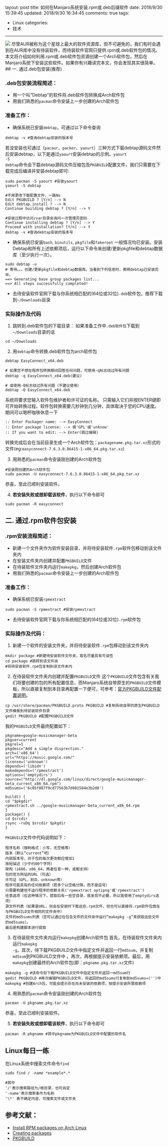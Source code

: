 layout: post
title: 如何在Manjaro系统安装.rpm或.deb后缀软件
date: 2018/9/30 15:39:45
updated: 2018/9/30 16:34:45
comments: true
tags:
- Linux
categories:
- 技术

---
<img src="https://eisenhao.coding.net/p/eisenhao/d/eisenhao/git/raw/master/uploads/howToConvert.rpmPackagesIntoArchPackages.jpg" class="full-image" />
尽管AUR被称为这个星球上最大的软件资源库，但不可避免的，我们有时会遇到在AUR库中没有待装软件，而待装软件官网只提供.rpm或.deb软件包的情况。本文将介绍如何利用.rpm或.deb软件包资源创建一个Arch软件包，然后在Manjaro系统下安装这些软件。如果你有兴趣读完本文，你会发现其实很简单。
<!-- more -->
## 一. 通过.deb包安装(推荐)

### .deb包安装流程简述：
* 用一个叫“Debtap”的软件将.deb软件包转换成Arch软件包
* 用我们熟悉的<code>pacman</code>命令安装上一步创建的Arch软件包

### 准备工作：
* 确保系统已安装<code>debtap</code>，可通过以下命令查询

```[] 命令执行目录：~
debtap -v #查询debtap安装的版本号
```
若没安装也可通过（<code>pacaur</code>、<code>packer</code>、<code>yaourt</code>）三种方式下载debtap源码文件然后安装debtap，以下是通过<code>yaourt</code>安装debtap的示例。<code>yaourt -S debtap</code>命令会下载debtap源码文件压缩包及<code>PKGBUILD</code>配置文件，我们只需要在下载完成后编译并安装debtap即可:

```[] 命令执行目录：~
sudo pacman -S yaourt #安装yaourt
yaourt -S debtap

#不用更改下载配置文件，一路No
Edit PKGBUILD ? [Y/n] --> N
Edit debtap.install ? --> N
Continue building debtap ? [Y/n] --> Y

#安装过程中访问/var目录会询问一次管理员密码
Continue installing debtap ? [Y/n] --> Y
Proceed with installation? [Y/n] --> Y
debtap -v #查询debtap安装的版本号
```
* 确保系统已安装<code>bash</code>, <code>binutils</code>, <code>pkgfile</code>和<code>fakeroot</code>
一般情况均已安装。安装Debtap和所有上述依赖项后，运行以下命令来创建/更新pkgfile和debtap数据库（至少执行一次）。
```[] 命令执行目录：~
sudo debtap -u
# 等待。。。创建/更新pkgfile和debtap数据库。当看到下列信息时，表明debtap已安装完毕。
==> Generating base group packages list...
==> All steps successfully completed!
```

* 去待安装软件官网下载与你系统相匹配的(64位或32位)<code>.deb</code>软件包，推荐下载到<code>~/Downloads</code>目录

### 实际操作及代码

1. 跳转到.deb软件包的下载目录：
如果准备工作中<code>.deb软件包</code>下载到<code>~/Downloads</code>目录的话
```[] 命令执行目录：~
cd ~/Downloads
```

2. 用<code>debtap</code>命令转换.deb软件包为arch软件包
```[] 执行命令目录：你下载的.deb文件目录 eg:~/Download
debtap EasyConnect_x64.deb

# 如果您不想在程序包转换期间回答任何问题，可使用-q标志绕过所有问题
debtap -q EasyConnect_x64.deb(建议)

# 或使用-Q标志绕过所有问题（不建议使用）
debtap -Q EasyConnect_x64.deb
```
系统将要求您输入软件包维护者和许可证的名称。 只需输入它们并按ENTER键即可开始转换过程。软件包转换需要几秒钟到几分钟，具体取决于您的CPU速度。期间可以喝杯咖啡休息一下
```[] 若标志绕过所有问题，则不需要以下操作
:: Enter Packager name: --> EasyConnect
:: Enter package license: --> 填'GPL'或'unknow'
:: If you want to edit: --> Enter(跳过编辑)
```
转换完成后会在当前目录生成一个Arch软件包：<code>packagename.pkg.tar.xz</code>形式的文件(eg:<code>easyconnect-7.6.3.0.86415-1-x86_64.pkg.tar.xz</code>)

3. 用熟悉的<code>pacman</code>命令安装刚创建的Arch软件包
```[] 命令执行目录：刚刚转换Arch包的文件目录
#安装刚创建的Arch软件包
sudo pacman -U easyconnect-7.6.3.0.86415-1-x86_64.pkg.tar.xz
```
恭喜，至此已顺利安装软件。

4. **若安装失败或想卸载该软件**，执行以下命令即可

```[] 命令执行目录：~
sudo pacman -R easyconnect
```

## 二. 通过.rpm软件包安装

### .rpm安装流程简述：
* 新建一个文件夹作为软件安装目录，并将待安装软件<code>.rpm</code>软件包移动到该文件夹内
* 在安装文件夹内创建并配置<code>PKGBUILD</code>文件
* 在待装软件文件夹内运行<code>makepkg</code>，然后创建Arch软件包
* 用我们熟悉的<code>pacman</code>命令安装上一步创建的Arch软件包

### 准备工作：
* 确保系统已安装<code>rpmextract</code>
```[] 命令执行目录：~
sudo pacman -S rpmextract #安装rpmextract
```
* 去待安装软件官网下载与你系统相匹配的(64位或32位)<code>.rpm</code>软件包

### 实际操作及代码：

1. 新建一个软件的安装文件夹，并将待安装软件<code>.rpm</code>包移动到该文件夹内
```
mkdir package #新建待安装软件文件夹，取名尽量具有可读性
cd package #跳转到该文件夹
#将待安装软件.rpm包复制到该文件夹内
```

2. 在待装软件文件夹内创建并配置<code>PKGBUILD</code>文件
这个<code>PKGBUILD</code>文件包含有关我们将要创建的包的所有配置信息，而Manjaro系统自带原生的<code>PKGBUILD</code>文件模板，所以直接复制到本目录再配置一下便可，可参考：[官方PKGBUILD文件配置说明](https://jlk.fjfi.cvut.cz/arch/manpages/man/PKGBUILD.5)。
```
cp /usr/share/pacman/PKGBUILD.proto PKGBUILD #复制系统自带的原生PKGBUILD文件模板到待安装软件目录
gedit PKGBUILD #配置PKGBUILD文件
```
我的<code>PKGBUILD</code>文件最终配置如下：
```
pkgname=google-musicmanager-beta
pkgver=current
pkgrel=1
pkgdesc="Add a simple disprection."
arch=('x86_64')
url="https://music.google.com/"
license=('unknown')
depends=('libidn')
makedepends=('rpmextract')
options=('emptydirs')
source=("http://dl.google.com/linux/direct/google-musicmanager-beta_current_x86_64.rpm")
md5sums=('6c05f087f9cd77563b7d001584e3b2d8')

build() {
cd "$pkgdir"
rpmextract.sh ../google-musicmanager-beta_current_x86_64.rpm
}
package() {
cd $srcdir
rsync -ruDq $srcdir $pkgdir
}
```
<code>PKGBUILD</code>文件中代码说明如下：
```
程序名称（强制格式：小写，无空格等）
版本（默认“current”吧）
内部版本号，对于包的每次更改都应增加1
简短描述（少于约80个字符）
架构（i686，x86_64，两者任意一种，或都支持）
包的官方网站的URL（可选）
许可证（GPL，BSD，unknown等）
程序可能具有的任何依赖项（若多个以空格分隔，而不是逗号）
只需要构建但不运行程序的依赖关系('rpmextract optipng'或'rpmextract')
任意选项（在这种情况下，提取后有一些空目录，我发现不必要，所以我使用了emptydirs选项）
源文件列表（如果是URL，则会在安装时下载这些.rpm文件，但也可以直接将.rpm软件包放在与PKGBUILD文件相同的文件夹中）
文件的md5sums列表（您可以通过在包含文件的文件夹中运行“makepkg -g”来获取这些文件的md5sums）。
最后是构建脚本进行提取
```

3. 在待装软件文件夹内运行<code>makepkg</code>创建Arch软件包
首先，在待装软件文件夹内运行<code>makepkg -g</code>。其次，待下载PKGBUILD文件中指定文件并返回一行<code>md5sum</code>，并复制<code>md5sum</code>到PKGBUILD文件中 。再次，再根据提示安装依赖项。最后，用<code>makepkg</code>创建最终的Arch软件包(即：<code>pkgname.pkg.tar.xz</code>文件)
```[] 命令执行目录：待装软件文件夹内
makepkg -g #该命令将下载PKGBUILD文件中指定文件并返回一md5sum行
gedit PKGBUILD #再次编辑PKGBUILD文件，将返回的md5sums行复制到md5sums=('')中
makepkg #创建Arch包，可能会提示存在尚未安装的依赖项，按提示安装所需依赖项
```

4. 用熟悉的<code>pacman</code>命令安装刚创建的Arch软件包
```[] 命令执行目录：刚刚转换Arch包的文件目录
pacman -U pkgname.pkg.tar.xz
```
恭喜，至此已顺利安装软件。

5. **若安装失败或想卸载该软件**，执行以下命令即可
```
pacman -R pkgname #其中pkgname为PKGBUILD文件中配置的软件名
```

## Linux每日一练

在Linux系统中搜索文件命令<code>find</code>
```
sudo find / -name *example*.*

#其中
'/'表示搜索路径为/根目录，也可自定
'-name'表示搜索条件为名称
'\*' 表不确定内容，可搜索文件或文件夹
```

## 参考文献：

* [Install RPM packages on Arch Linux](http://nemrod.se/guides/install-rpm-packages-on-arch-linux/)
* [Creating packages](https://wiki.archlinux.org/index.php/Creating_packages)
* [PKGBUILD](https://wiki.archlinux.org/index.php/PKGBUILD)
